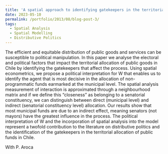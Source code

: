 ```yaml
---
title: 'A spatial approach to identifying gatekeepers in the territorial allocation of public funds in Chile'
date: 2023-05-10
permalink: /portfolio/2013/08/blog-post-3/
tags:
  - Spatial Analysis
  - Spatial Modelling
  - Distributive Politics
---
```


The efficient and equitable distribution of public goods and services can be susceptible to political manipulation. In this paper we analyse the electoral and political factors that impact the territorial allocation of public goods in Chile by identifying the gatekeepers that affect the process. Using spatial econometrics, we propose a political interpretation for W that enables us to identify the agent that is most decisive in the allocation of non-programmatic funds earmarked at the municipal level. The spatial analysis measurement of interaction is approximated through a neighbourhood matrix and if we define this “closeness” as belonging to a senatorial constituency, we can distinguish between direct (municipal level) and indirect (senatorial constituency level) allocation. Our results show that most municipal funds are due to an indirect effect, meaning senators (not mayors) have the greatest influence in the process. The political interpretation of W and the incorporation of spatial analysis into the model represent a twofold contribution to the literature on distributive politics and the identification of the gatekeepers in the territorial allocation of public funds in Chile.

With P. Aroca


